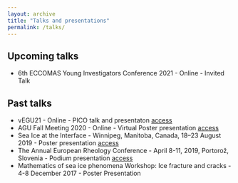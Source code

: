 ```yaml
---
layout: archive
title: "Talks and presentations"
permalink: /talks/
---
```


## Upcoming talks

- 6th ECCOMAS Young Investigators Conference 2021 - Online - Invited Talk

## Past talks

- vEGU21 - Online - PICO talk and presentaton [access](https://doi.org/10.5194/egusphere-egu21-1373)
- AGU Fall Meeting 2020 - Online - Virtual Poster presentation [access](https://doi.org/10.1002/essoar.10506018.1)
- Sea Ice at the Interface - Winnipeg, Manitoba, Canada, 18–23 August 2019 - Poster presentation [access](http://hdl.handle.net/10013/epic.25b0b323-4ebc-461b-8022-6414c1829d8b)
- The Annual European Rheology Conference - April 8-11, 2019, Portorož, Slovenia - Podium presentation [access](http://hdl.handle.net/10013/epic.86fe14ea-0722-49cc-9455-7fcbbd07ad01)
- Mathematics of sea ice phenomena Workshop: Ice fracture and cracks - 4-8 December 2017 - Poster Presentation
